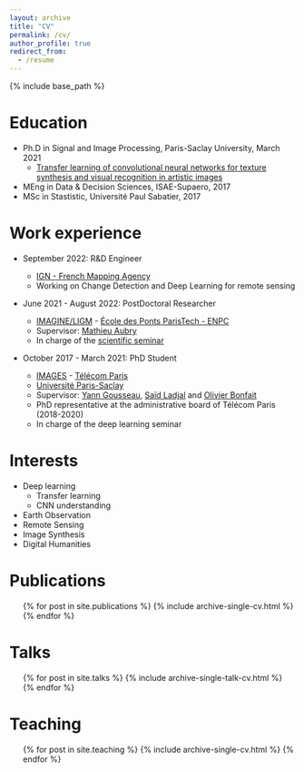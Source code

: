 ```yaml
---
layout: archive
title: "CV"
permalink: /cv/
author_profile: true
redirect_from:
  - /resume
---
```


{% include base_path %}

Education
======
* Ph.D in Signal and Image Processing, Paris-Saclay University, March 2021
  * [Transfer learning of convolutional neural networks for texture synthesis and visual recognition in artistic images](https://www.theses.fr/2021UPASG024)
* MEng in Data & Decision Sciences, ISAE-Supaero, 2017
* MSc in Stastistic, Université Paul Sabatier, 2017

Work experience
======
* September 2022: R&D Engineer
  * [IGN - French Mapping Agency](https://www.ign.fr/)
  * Working on Change Detection and Deep Learning for remote sensing

* June 2021 - August 2022: PostDoctoral Researcher
  * [IMAGINE/LIGM](https://imagine-lab.enpc.fr/) - [École des Ponts ParisTech - ENPC](https://www.ecoledesponts.fr/)
  * Supervisor: [Mathieu Aubry](https://imagine.enpc.fr/~aubrym/)
  * In charge of the [scientific seminar](https://imagine-lab.enpc.fr/seminars/)

* October 2017 - March 2021: PhD Student
  * [IMAGES](https://www.telecom-paris.fr/fr/recherche/laboratoires/laboratoire-traitement-et-communication-de-linformation-ltci/les-equipes-de-recherche/image-modelisation-analyse-geometrie-synthese-images/personnes) - [Télécom Paris](https://www.telecom-paris.fr/)
  * [Université Paris-Saclay](https://www.universite-paris-saclay.fr/)
  * Supervisor: [Yann Gousseau](https://gousseau.wp.imt.fr/), [Saïd Ladjal](https://perso.telecom-paristech.fr/ladjal/) and [Olivier Bonfait](http://tristan.u-bourgogne.fr/CGC/chercheurs/Bonfait/Olivier_Bonfait.html)
  * PhD representative at the administrative board of Télécom Paris (2018-2020)
  * In charge of the deep learning seminar

Interests
======
* Deep learning
  * Transfer learning
  * CNN understanding
* Earth Observation
* Remote Sensing
* Image Synthesis
* Digital Humanities

Publications
======
  <ul>{% for post in site.publications %}
    {% include archive-single-cv.html %}
  {% endfor %}</ul>

Talks
======
  <ul>{% for post in site.talks %}
    {% include archive-single-talk-cv.html %}
  {% endfor %}</ul>

Teaching
======
  <ul>{% for post in site.teaching %}
    {% include archive-single-cv.html %}
  {% endfor %}</ul>
